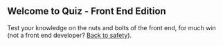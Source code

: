 ## Welcome to Quiz - Front End Edition

Test your knowledge on the nuts and bolts of the front end, for much win (not a front end developer? [Back to safety](README.md)).

